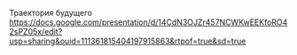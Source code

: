 Траектория будущего 
https://docs.google.com/presentation/d/14CdN3OJZr457NCWKwEEKfoRO42sPZ05x/edit?usp=sharing&ouid=111361815404197915863&rtpof=true&sd=true
